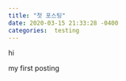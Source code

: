 ```yaml
---
title: "첫 포스팅"
date: 2020-03-15 21:33:28 -0400
categories:  testing
---
```




hi

my first posting
